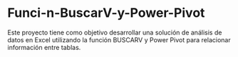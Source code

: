 # Funci-n-BuscarV-y-Power-Pivot
Este proyecto tiene como objetivo desarrollar una solución de análisis de datos en Excel utilizando la función BUSCARV y Power Pivot para relacionar información entre tablas. 

